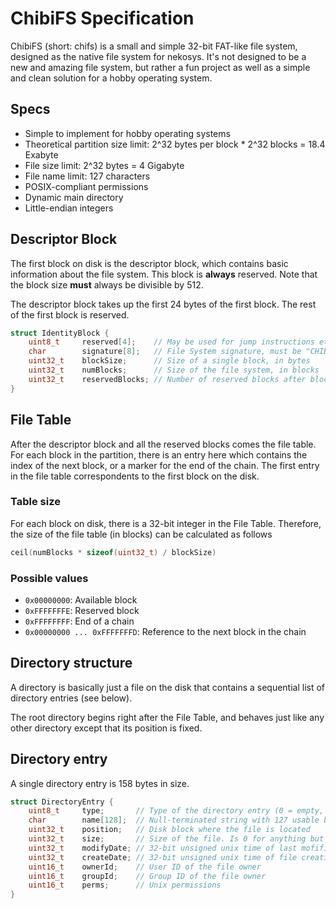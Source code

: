 # ChibiFS Specification
ChibiFS (short: chifs) is a small and simple 32-bit FAT-like file system, designed as the native file system for nekosys. It's not designed to be a new and amazing file system, but rather a fun project as well as a simple and clean solution for a hobby operating system.

## Specs 

- Simple to implement for hobby operating systems
- Theoretical partition size limit: 2^32 bytes per block * 2^32 blocks = 18.4 Exabyte
- File size limit: 2^32 bytes = 4 Gigabyte
- File name limit: 127 characters
- POSIX-compliant permissions
- Dynamic main directory
- Little-endian integers

## Descriptor Block

The first block on disk is the descriptor block, which contains basic information about the file system. This block is **always** reserved. Note that the block size **must** always be divisible by 512.

The descriptor block takes up the first 24 bytes of the first block. The rest of the first block is reserved.

```c
struct IdentityBlock {
	uint8_t		reserved[4];	// May be used for jump instructions etc.
	char		signature[8]; 	// File System signature, must be "CHIBIFS0"
	uint32_t	blockSize;		// Size of a single block, in bytes
	uint32_t	numBlocks;		// Size of the file system, in blocks
	uint32_t	reservedBlocks;	// Number of reserved blocks after block 0
}
```

## File Table

After the descriptor block and all the reserved blocks comes the file table. For each block in the partition, there is an entry here which contains the index of the next block, or a marker for the end of the chain. The first entry in the file table correspondents to the first block on the disk.

### Table size

For each block on disk, there is a 32-bit integer in the File Table. Therefore, the size of the file table (in blocks) can be calculated as follows

```c
ceil(numBlocks * sizeof(uint32_t) / blockSize)
```

### Possible values

- `0x00000000`: Available block
- `0xFFFFFFFE`: Reserved block
- `0xFFFFFFFF`: End of a chain
- `0x00000000 ... 0xFFFFFFFD`: Reference to the next block in the chain

## Directory structure

A directory is basically just a file on the disk that contains a sequential list of directory entries (see below). 

The root directory begins right after the File Table, and behaves just like any other directory except that its position is fixed.

## Directory entry

A single directory entry is 158 bytes in size.

```c
struct DirectoryEntry {
	uint8_t		type;		// Type of the directory entry (0 = empty, 1 = file, 2 = dir)
    char		name[128];	// Null-terminated string with 127 usable bytes
    uint32_t	position;	// Disk block where the file is located
    uint32_t	size;		// Size of the file. Is 0 for anything but type #1
    uint32_t	modifyDate; // 32-bit unsigned unix time of last mofification
	uint32_t	createDate; // 32-bit unsigned unix time of file creation
	uint16_t	ownerId;	// User ID of the file owner
	uint16_t	groupId;	// Group ID of the file owner
	uint16_t	perms;		// Unix permissions
}
```

